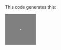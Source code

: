 This code generates this:

![wave](https://github.com/maxlevinestuff/Wave2D/blob/main/problem1.gif?raw=true)